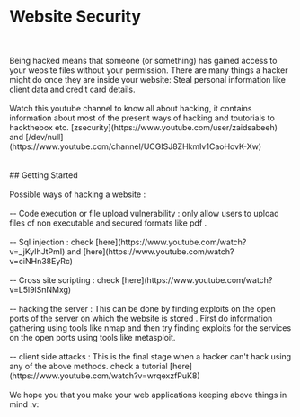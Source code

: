 # Website Security
<br>
<br>
Being hacked means that someone (or something) has gained access to your website files without your permission. There are many things a hacker might do once they are inside your website: Steal personal information like client data and credit card details.
<br><br>
Watch this youtube channel to know all about hacking, it contains information about most of the present ways of hacking and toutorials to hackthebox etc. [zsecurity](https://www.youtube.com/user/zaidsabeeh)  and  [/dev/null](https://www.youtube.com/channel/UCGISJ8ZHkmIv1CaoHovK-Xw)
<br><br><br>
## Getting Started 
<br>
<br>
Possible ways of hacking a website :
<br><br>
-- Code execution or file upload vulnerability : only allow users to upload files of non executable and secured formats like pdf .
<br><br>
-- Sql injection : check [here](https://www.youtube.com/watch?v=_jKylhJtPmI) and [here](https://www.youtube.com/watch?v=ciNHn38EyRc)
<br><br>
-- Cross site scripting : check [here](https://www.youtube.com/watch?v=L5l9lSnNMxg)
<br><br>
-- hacking the server : This can be done by finding exploits on the open ports of the server on which the website is stored . First do information gathering using tools like nmap and then try finding exploits for the services on the open ports using tools like metasploit.
<br><br>
-- client side attacks : This is the final stage when a hacker can't hack using any of the above methods. check a tutorial [here](https://www.youtube.com/watch?v=wrqexzfPuK8)
<br><br>
We hope you that you make your web applications keeping above things in mind :v:
